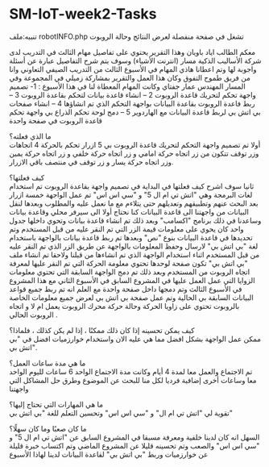 # SM-IoT-week2-Tasks

تنبيه:ملف robotINFO.php تشغل في صفحة منفصلة لعرض النتائج وحالة الروبوت 


معكم الطالب اياد باويان وهذا التقرير يحتوي على تفاصيل مهام الثالث في التدريب لدى شركة الأساليب الذكية مسار (انترنت الأشياء) وسوف يتم شرح التفاصيل عبارة عن أسئلة واجوبة لها وتم اعطانا هاذي المهام في الأسبوع الثالث من التدريب الصيفي التعاوني وانا من فريق طموح التفوق وكان هذا العمل والتقرير بمشاركة زميلي في المجموعة وفي المسار المهندس عمار جفتاي وكانت المهام المعطاة لنا في هذا الأسبوع : 1- تصميم واجهة تحكم لتحريك قاعدة الروبوت 2 – انشاء قاعدة بيانات لتحكم بقاعدة الروبوت 3 – ربط فاعدة الروبوت بقاعدة البيانات بواجهة التحكم الذي تم انشاؤها 4 – انشاء صفحات بي اتش بي لربط قاعدة البيانات مع الهاردوير 5 – دمج لوحة تحكم الذراع بي واجهة تحكم قاعدة الروبوت في صفحة واحدة
 
ما الذي فعلته؟   
أولا تم تصميم واجهة التحكم لتحريك قاعدة الروبوت بي 5 ازرار تحكم بالحركة 4 اتجاهات وزر توقف تتكون من زر  اتجاه حركة امامي و زر اتجاه حركة خلفي و زر اتجاه حركة يمين وزر اتجاه حركة يسار و زر توقف في منتصف باقي الازرار.
 
كيف فعلتها؟   
ثانيا سوف اشرح كيف فعلتها في البداية في تصميم واجهة بقاعدة الروبوت تم استخدام لغات البرمجة وهي "اتش تي ام ال 5" و "سي اس اس"  تم عمل الواجهة خمسة ازرار  بعد البحث عنهم وتطبيقهم وتعديلهم حتى يتلاءم مع ما نعمل عليه والمطلوب وبعدها لنقل البيانات من واجهتنا الى قاعدة البيانات كنا نحتاج أولا الى سيرفر محلي وقاعدة بيانات وساعدنا في ذلك برنامج "اكسامب"  وبعد ذلك تم انشاء قاعدة بيانات وتحوي داخلها جدول واحد كان يحوي على معلومات قيمة الزر التي تم النقر عليه من قبل المستخدم وتم تحديدها في قاعدة البيانات بنوع "نص" وبعدها تم ربط قاعدة بيانات بالواجهة باستخدام لغة "بي اتش بي"  لارسال وحفظ المعلومات بالواجهة عن طريق الزر الذي تم النقر عليه من قبل المستخدم اثناء استخدام الواجهة الذي تم انشاءها من قبلنا  ولاحقا تم انشاء ملف "بي اتش بي"  تكون صفحة لوحدها تحتوي معلومة الحركة التي تم النقر عليها لمعرفة اتجاه الروبوت من المستخدم وبعد ذلك تم دمج الواجهة السابقة التي تحتوي معلومات الزوايا التي عمل العمل عليها في المشروع السابق في الأسبوع الثاني مع هذا المشروع في الأسبوع الثالث وتم دمجها داخل صفحة واحدة مع العلم انه تم ربط جميع قواعد البيانات السابقة بي الحالية وتم عمل صفحة بي اتش بي لعرض جميع معلومات الخاصة بالروبوت تحتوي على زاويا الحركة وحالة حركة محرك الروبوت يعمل ام لا و اتجاه الروبوت الحالي .
 
كيف يمكن تحسينه إذا كان ذلك ممكنًا ، إذا لم يكن كذلك ، فلماذا؟  
ممكن عمل الواجهة بشكل افضل مما هي عليه الان واستخدام خوارزميات افضل في "بي اتش بي". 

ما هي مدة ساعات العمل؟  
تم الاجتماع والعمل معا لمدة 4 أيام وكانت مدة الاجتماع الواحد 6 ساعات لليوم الواحد معا وساعات أخرى إضافية فرديا لكل منا للبحث عن الموضوع وطرق حل المشاكل التي واجهتنا 
 
ما هي المهارات التي تحتاج إليها؟  
تقوية لي "اتش تي ام ال" و "سي اس اس" وتحسين التعلم للغة "بي اتش بي" 
 
ما كان صعبًا وما كان سهلًا؟   
السهل انه كان لدينا خلفية ومعرفة مسبقا في المشروع السابق عن "اتش تي ام ال 5" و "سي اس اس" والصعب وتم تحسينه قليلا عن المشروع الماضي وتم اكتساب خبرة قليلة عن خوارزميات وربط "بي اتش بي" لقاعدة البيانات لدينا لهاذا الأسبوع
